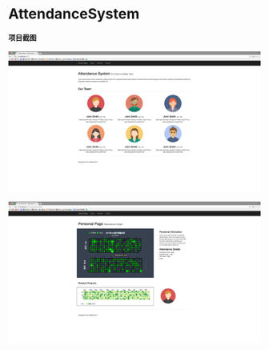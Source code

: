 # AttendanceSystem

#### 项目截图

<img src="https://github.com/shuyuFranky/AttendanceSystem/blob/master/public/images/img1.png"></img>

<img src="https://github.com/shuyuFranky/AttendanceSystem/blob/master/public/images/img2.png"></img>
